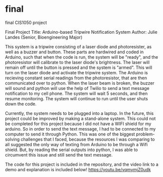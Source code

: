 # final
final CIS1050 project

Final Project Title:  Arduino-based Tripwire Notification System
Author:  Julie Landes
        (Senior, Bioengineering Major)

This system is a tripwire consisting of a laser diode and photoresister, as well as a buzzer and button. These parts are hardwired and coded in Arduino, such that when the code is run, the system will be "ready", and the photoresistor will calibrate to the laser diode's brightness. The laser will remain off until the button is pressed and the system is "armed". This will turn on the laser diode and activate the tripwire system. The Arduino is recieving constant serial readings from the photoresistor, that are then communicated over to python. When the laser beam is broken, the buzzer will sound and python will use the help of Twilio to send a text message notification to my cell phone. The system will wait 5 seconds, and then resume monitoring. The system will continue to run until the user shuts down the code.

Currently, the system needs to be plugged into a laptop. In the future, this project could be improved by making a stand-alone system. This could not be completed for this project because I did not have a WIFI shield for my arduino. So in order to send the text message, I had to be connected to my computer to send it through Python. This was one of the biggest problem-solving challenges that I faced, because the resources I was comparing to all suggested the only way of texting from Arduino to be through a Wifi shield. But, by reading the serial outputs into python, I was able to circumvent this issue and still send the text message. 

The code for this project is included in the repository, and the video link to a demo and explanation is included below!
https://youtu.be/vqmymjZ0udk
